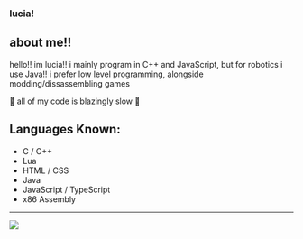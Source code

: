 ### lucia!

## about me!!
hello!! im lucia!! i mainly program in C++ and JavaScript, but for robotics i use Java!!
i prefer low level programming, alongside modding/dissassembling games

🚀 all of my code is blazingly slow 🚀

## Languages Known:
- C / C++
- Lua
- HTML / CSS
- Java
- JavaScript / TypeScript
- x86 Assembly
---
[![](https://github-readme-stats.vercel.app/api/top-langs/?username=saturnaliam&layout=donut&langs_count=5)](https://github.com/anuraghazra/github-readme-stats)
